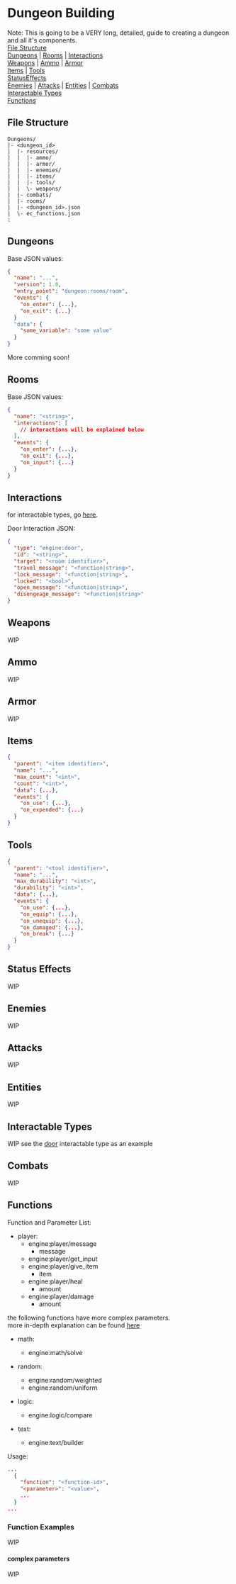 
# Dungeon Building

Note: This is going to be a VERY long, detailed, guide to creating a dungeon and all it's components.  
[File Structure](#file-structure)  
[Dungeons](#dungeons) | [Rooms](#rooms) | [Interactions](#interactions)    
[Weapons](#weapons) | [Ammo](#ammo) | [Armor](#armor)  
[Items](#items) | [Tools](#tools)  
[StatusEffects](#status-effects)  
[Enemies](#enemies) | [Attacks](#attacks) | [Entities](#entities) | [Combats](#combats)  
[Interactable Types](#interactable-types)  
[Functions](#functions)  

## File Structure
```
Dungeons/
|- <dungeon_id>
|  |- resources/
|  |  |- ammo/
|  |  |- armor/
|  |  |- enemies/
|  |  |- items/
|  |  |- tools/
|  |  \- weapons/
|  |- combats/
|  |- rooms/
|  |- <dungeon_id>.json
|  \- ec_functions.json
:
```

## Dungeons

Base JSON values:
```json
{
  "name": "...",
  "version": 1.0,
  "entry_point": "dungeon:rooms/room",
  "events": {
    "on_enter": {...},
    "on_exit": {...}
  }
  "data": {
    "some_variable": "some value"
  }
}
```

More comming soon!  


## Rooms

Base JSON values:
```json
{
  "name": "<string>",
  "interactions": [
    // interactions will be explained below
  ],
  "events": {
    "on_enter": {...},
    "on_exit": {...},
    "on_input": {...}
  }
}
```

## Interactions
for interactable types, go [here](#interactable-types).  


Door Interaction JSON:  
```json
{
  "type": "engine:door",
  "id": "<string>",
  "target": "<room identifier>",
  "travel_message": "<function|string>",
  "lock_message": "<function|string>",
  "locked": "<bool>",
  "open_message": "<function|string>",
  "disengeage_message": "<function|string>"
}
```

## Weapons
WIP

## Ammo
WIP

## Armor
WIP

## Items
```json
{
  "parent": "<item identifier>",
  "name": "...",
  "max_count": "<int>",
  "count": "<int>",
  "data": {...},
  "events": {
    "on_use": {...},
    "on_expended": {...}
  }
}
```


## Tools
```json
{
  "parent": "<tool identifier>",
  "name": "...",
  "max_durability": "<int>",
  "durability": "<int>",
  "data": {...},
  "events": {
    "on_use": {...},
    "on_equip": {...},
    "on_unequip": {...},
    "on_damaged": {...},
    "on_break": {...}
  }
}
```


## Status Effects
WIP

## Enemies
WIP

## Attacks
WIP

## Entities
WIP

## Interactable Types
WIP
see the [door](./resources/interactable_types/door.json) interactable type as an example  

## Combats
WIP

## Functions

Function and Parameter List:  
- player:
  - engine:player/message
    * message
  - engine:player/get_input
  - engine:player/give_item
    * item
  - engine:player/heal
    * amount
  - engine:player/damage
    * amount

the following functions have more complex parameters.  
more in-depth explanation can be found [here](#complex-parameters)
- math:
  - engine:math/solve

- random:
  - engine:random/weighted
  - engine:random/uniform

- logic:
  - engine:logic/compare

- text:
  - engine:text/builder

Usage:
```json
...
  {
    "function": "<function-id>",
    "<parameter>": "<value>",
    ...
  }
...
```


### Function Examples
WIP




#### complex parameters
WIP





